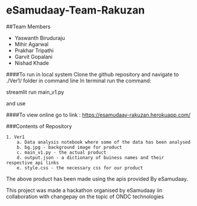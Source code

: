 # eSamudaay-Team-Rakuzan

##Team Members
 - Yaswanth Biruduraju
 - Mihir Agarwal
 - Prakhar Tripathi
 - Garvit Gopalani
 - Nishad Khade

####To run in local system
Clone the github repository and navigate to ./Ver1/ folder in command line
In terminal run the command:<br>

streamlit run main_v1.py

and use

####To view online go to link : 
https://esamudaay-rakuzan.herokuapp.com/

###Contents of Repository

    1. Ver1
        a. Data analysis notebook where some of the data has been analysed
        b. bg.jpg - background image for product
        c. main_v1.py - the actual product
        d. output.json - a dictionary of buiness names and their respective api links
        e. style.css - the necessary css for our product

The above product has been made using the apis provided By eSamudaay.

This project was made a hackathon organised by eSamudaay iin collaboration with changepay on the topic of ONDC technologies 